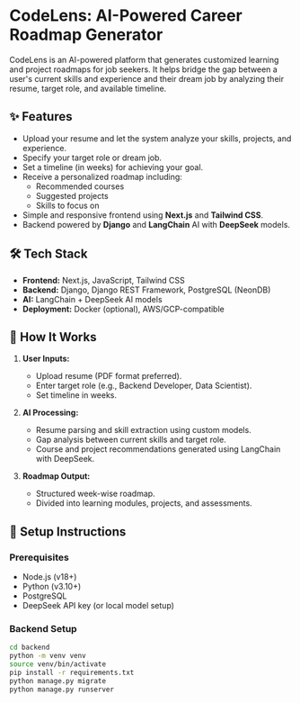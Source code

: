 # CodeLens: AI-Powered Career Roadmap Generator

CodeLens is an AI-powered platform that generates customized learning and project roadmaps for job seekers. It helps bridge the gap between a user's current skills and experience and their dream job by analyzing their resume, target role, and available timeline.

## ✨ Features

- Upload your resume and let the system analyze your skills, projects, and experience.
- Specify your target role or dream job.
- Set a timeline (in weeks) for achieving your goal.
- Receive a personalized roadmap including:
  - Recommended courses
  - Suggested projects
  - Skills to focus on
- Simple and responsive frontend using **Next.js** and **Tailwind CSS**.
- Backend powered by **Django** and **LangChain** AI with **DeepSeek** models.

## 🛠️ Tech Stack

- **Frontend:** Next.js, JavaScript, Tailwind CSS
- **Backend:** Django, Django REST Framework, PostgreSQL (NeonDB)
- **AI:** LangChain + DeepSeek AI models
- **Deployment:** Docker (optional), AWS/GCP-compatible

## 🚀 How It Works

1. **User Inputs:**
   - Upload resume (PDF format preferred).
   - Enter target role (e.g., Backend Developer, Data Scientist).
   - Set timeline in weeks.

2. **AI Processing:**
   - Resume parsing and skill extraction using custom models.
   - Gap analysis between current skills and target role.
   - Course and project recommendations generated using LangChain with DeepSeek.

3. **Roadmap Output:**
   - Structured week-wise roadmap.
   - Divided into learning modules, projects, and assessments.

## 📄 Setup Instructions

### Prerequisites

- Node.js (v18+)
- Python (v3.10+)
- PostgreSQL
- DeepSeek API key (or local model setup)

### Backend Setup

```bash
cd backend
python -m venv venv
source venv/bin/activate
pip install -r requirements.txt
python manage.py migrate
python manage.py runserver
